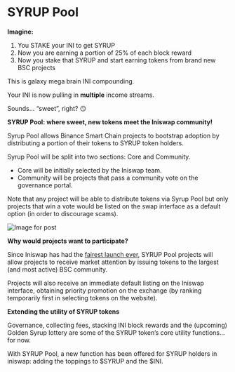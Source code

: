 # SYRUP Pool

**Imagine:**

1. You STAKE your INI to get SYRUP
2. Now you are earning a portion of 25% of each block reward
3. Now you stake that SYRUP and start earning tokens from brand new BSC projects

This is galaxy mega brain INI compounding.

Your INI is now pulling in **multiple** income streams.

Sounds… “sweet”, right? 😏

**SYRUP Pool: where sweet, new tokens meet the Iniswap community!**

Syrup Pool allows Binance Smart Chain projects to bootstrap adoption by distributing a portion of their tokens to SYRUP token holders.

Syrup Pool will be split into two sections: Core and Community.

* Core will be initially selected by the Iniswap team.
* Community will be projects that pass a community vote on the governance portal.

Note that any project will be able to distribute tokens via Syrup Pool but only projects that win a vote would be listed on the swap interface as a default option \(in order to discourage scams\).

![Image for post](https://miro.medium.com/max/3200/0*MkaAxlEeCfLlaoMt)

**Why would projects want to participate?**

Since Iniswap has had the [fairest launch ever](https://medium.com/@iniswap/the-fairest-launch-ever-5b246644ba2a), SYRUP Pool projects will allow projects to receive market attention by issuing tokens to the largest \(and most active\) BSC community.

Projects will also receive an immediate default listing on the Iniswap interface, obtaining priority promotion on the exchange \(by ranking temporarily first in selecting tokens on the website\).

**Extending the utility of SYRUP tokens**

Governance, collecting fees, stacking INI block rewards and the \(upcoming\) Golden Syrup lottery are some of the SYRUP token’s core utility functions… for now.

With SYRUP Pool, a new function has been offered for SYRUP holders in iniswap: adding the toppings to $SYRUP and the $INI.

